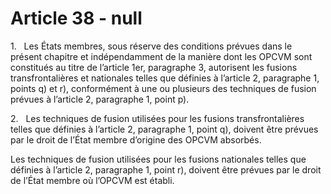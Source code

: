 # Article 38 - null


1.   Les États membres, sous réserve des conditions prévues dans le présent chapitre et indépendamment de la manière dont les OPCVM sont constitués au titre de l’article 1er, paragraphe 3, autorisent les fusions transfrontalières et nationales telles que définies à l’article 2, paragraphe 1, points q) et r), conformément à une ou plusieurs des techniques de fusion prévues à l’article 2, paragraphe 1, point p).

2.   Les techniques de fusion utilisées pour les fusions transfrontalières telles que définies à l’article 2, paragraphe 1, point q), doivent être prévues par le droit de l’État membre d’origine des OPCVM absorbés.

Les techniques de fusion utilisées pour les fusions nationales telles que définies à l’article 2, paragraphe 1, point r), doivent être prévues par le droit de l’État membre où l’OPCVM est établi.
